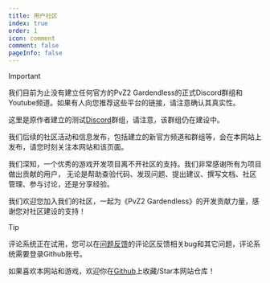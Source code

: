 ```yaml
---
title: 用户社区
index: true
order: 1
icon: comment
comment: false
pageInfo: false
---
```

> [!important]
> 我们目前为止没有建立任何官方的PvZ2 Gardendless的正式Discord群组和Youtube频道。如果有人向您推荐这些平台的链接，请注意确认其真实性。
> 
> 这里是原作者建立的测试[Discord](https://discord.gg/prhV9nkA)群组，请注意，该群组仍在建设中。
> 
> 我们后续的社区活动和信息发布，包括建立的新官方频道和群组等，会在本网站上发布，请您时刻关注本网站和该页面。

我们深知，一个优秀的游戏开发项目离不开社区的支持。我们非常感谢所有为项目做出贡献的用户，
无论是帮助查验代码、发现问题、提出建议、撰写文档、社区管理、参与讨论，还是分享经验。

我们欢迎您加入我们的社区，一起为《PvZ2 Gardendless》的开发贡献力量，感谢您对社区建设的支持！



> [!tip]
> 评论系统正在试用，您可以在[问题反馈](feedback.md)的评论区反馈相关bug和其它问题，评论系统需要登录Github账号。
>
> 如果喜欢本网站和游戏，欢迎你在[Github](https://github.com/Gzh0821/pvzg_site)上收藏/Star本网站仓库！

<div class="vp-card-container">
  <VPCard
    title="QQ活跃聊天群"
    desc="群号：980405270，适合想提供帮助，分享攻略和参与讨论的玩家"
    logo="/assets/image/qq.svg"
    link="https://qm.qq.com/q/MIqVcRAg8u"
    background="rgba(245, 158, 0, 0.15)"
  />
  <VPCard
    title="QQ公告群-4"
    desc="群号：981880465，适合潜水和获取最新版本的信息"
    logo="/assets/image/qq.svg"
    link="https://qm.qq.com/q/8LkQioyGI2"
    background="rgba(228, 0, 54, 0.15)"
  />
  <VPCard
    title="Github仓库"
    desc="对于bug的反馈和功能的建议，可以在该仓库上提交issue，欢迎您Star本仓库！"
    logo="/assets/image/github-dark.svg"
    link="https://github.com/Gzh0821/pvzg_site"
    background="rgba(102, 204, 255, 0.15)"
  />
</div>

